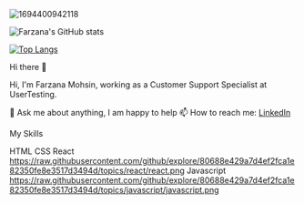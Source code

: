 
![1694400942118](https://github.com/farzana-mohsin/farzana-mohsin/assets/115650716/bf011bc2-b9cf-49e4-824f-5e626160caae)



![Farzana's GitHub stats](https://github-readme-stats.vercel.app/api?username=farzana-mohsin&show_icons=true&theme=radical)



[![Top Langs](https://github-readme-stats.vercel.app/api/top-langs/?username=farzana-mohsin)](https://github.com/anuraghazra/github-readme-stats)


Hi there 👋


Hi, I'm Farzana Mohsin, working as a Customer Support Specialist at UserTesting.

💬 Ask me about anything, I am happy to help
📫 How to reach me: [LinkedIn](https://www.linkedin.com/in/farzana-mohsin/)

My Skills


HTML
CSS
React https://raw.githubusercontent.com/github/explore/80688e429a7d4ef2fca1e82350fe8e3517d3494d/topics/react/react.png
Javascript https://raw.githubusercontent.com/github/explore/80688e429a7d4ef2fca1e82350fe8e3517d3494d/topics/javascript/javascript.png
